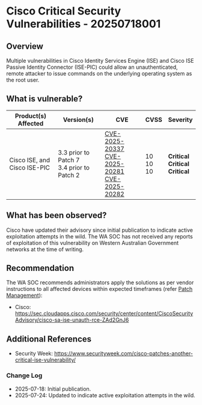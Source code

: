 # Cisco Critical Security Vulnerabilities - 20250718001

## Overview

Multiple vulnerabilities in Cisco Identity Services Engine (ISE) and Cisco ISE Passive Identity Connector (ISE-PIC) could allow an unauthenticated, remote attacker to issue commands on the underlying operating system as the root user.

## What is vulnerable?

| Product(s) Affected               | Version(s)                                     | CVE                                                                                                                                                                                                             | CVSS               | Severity                                         |
| --------------------------------- | ---------------------------------------------- | --------------------------------------------------------------------------------------------------------------------------------------------------------------------------------------------------------------- | ------------------ | ------------------------------------------------ |
| Cisco ISE, and <br> Cisco ISE-PIC | 3.3 prior to Patch 7 <br> 3.4 prior to Patch 2 | [CVE-2025-20337](https://nvd.nist.gov/vuln/detail/CVE-2025-20337) <br> [CVE-2025-20281](https://nvd.nist.gov/vuln/detail/CVE-2025-20281) <br> [CVE-2025-20282](https://nvd.nist.gov/vuln/detail/CVE-2025-20282) | 10 <br> 10 <br> 10 | **Critical** <br> **Critical** <br> **Critical** |

## What has been observed?

Cisco have updated their advisory since initial publication to indicate active exploitation attempts in the wild.
The WA SOC has not received any reports of exploitation of this vulnerability on Western Australian Government networks at the time of writing.

## Recommendation

The WA SOC recommends administrators apply the solutions as per vendor instructions to all affected devices within expected timeframes (refer [Patch Management](../guidelines/patch-management.md)):

- Cisco: <https://sec.cloudapps.cisco.com/security/center/content/CiscoSecurityAdvisory/cisco-sa-ise-unauth-rce-ZAd2GnJ6>

## Additional References

- Security Week: <https://www.securityweek.com/cisco-patches-another-critical-ise-vulnerability/>

### Change Log

- 2025-07-18: Initial publication.
- 2025-07-24: Updated to indicate active exploitation attempts in the wild.
